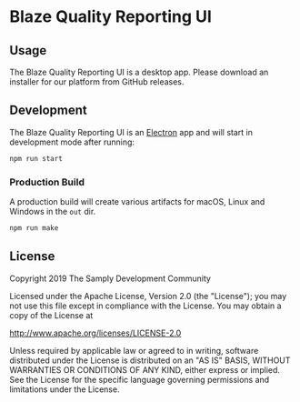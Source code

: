 # Blaze Quality Reporting UI

## Usage

The Blaze Quality Reporting UI is a desktop app. Please download an installer for our platform from GitHub releases.

## Development

The Blaze Quality Reporting UI is an [Electron][1] app and will start in development mode after running:

```bash
npm run start
```

### Production Build

A production build will create various artifacts for macOS, Linux and Windows in the `out` dir.

```bash
npm run make
```

## License

Copyright 2019 The Samply Development Community

Licensed under the Apache License, Version 2.0 (the "License"); you may not use this file except in compliance with the License. You may obtain a copy of the License at

http://www.apache.org/licenses/LICENSE-2.0

Unless required by applicable law or agreed to in writing, software distributed under the License is distributed on an "AS IS" BASIS, WITHOUT WARRANTIES OR CONDITIONS OF ANY KIND, either express or implied. See the License for the specific language governing permissions and limitations under the License.

[1]: <https://www.electronjs.org>
